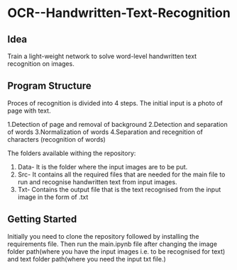 # OCR--Handwritten-Text-Recognition

## Idea
Train a light-weight network to solve word-level handwritten text recognition on images.

## Program Structure
Proces of recognition is divided into 4 steps. The initial input is a photo of page with text.

1.Detection of page and removal of background
2.Detection and separation of words
3.Normalization of words
4.Separation and recegnition of characters (recognition of words)

The folders available withing the repository:
1. Data- It is the folder where the input images are to be put.
2. Src- It contains all the required files that are needed for the main file to run and recognise handwritten text from input images.
3. Txt- Contains the output file that is the text recognised from the input image in the form of .txt

## Getting Started
Initially you need to clone the repository followed by installing the requirements file.
Then run the main.ipynb file after changing the image folder path(where you have the input images i.e. to be recognised for text) and text folder path(where you need the input txt file.)
